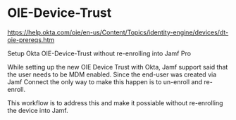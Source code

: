 # OIE-Device-Trust
https://help.okta.com/oie/en-us/Content/Topics/identity-engine/devices/dt-oie-prereqs.htm

Setup Okta OIE-Device-Trust without re-enrolling into Jamf Pro

While setting up the new OIE Device Trust with Okta, Jamf support said that the user needs to be MDM enabled. Since the end-user was created via Jamf Connect the only way to make this happen is to un-enroll and re-enroll. 

This workflow is to address this and make it possiable without re-enrolling the device into Jamf.
